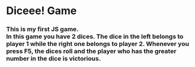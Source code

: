 <h1> Diceee! Game</h1>

<h3>
This is my first JS game. 
<br>
In this game you have 2 dices. The dice in the left belongs to player 1 while the right one belongs to player 2.
Whenever you press F5, the dices roll and the player who has the greater number in the dice is victorious.
</h3>

